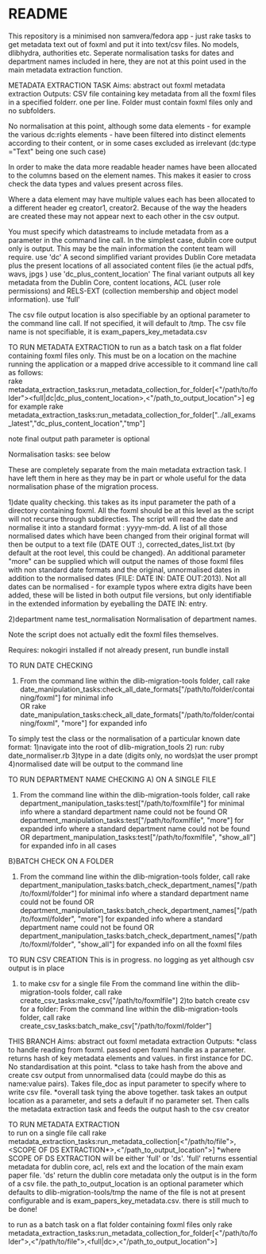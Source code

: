 # README


This repository is a minimised non samvera/fedora app - just rake tasks to get metadata text out of foxml and put it into text/csv files.  No models, dlibhydra, authorities etc. Seperate normalisation tasks for dates and department names included in here, they are not at this point used in the main metadata extraction function.

METADATA EXTRACTION TASK
Aims: abstract out foxml metadata extraction
Outputs:
CSV file containing key metadata from all the foxml files in a specified folderr. one per line. Folder must contain foxml files only and no subfolders.

No normalisation at this point, although some data elements - for example the various dc:rights
elements - have been filtered into  distinct elements according to their content, or in some cases excluded as irrelevant (dc:type ="Text" being one such case)

In order to make the data more readable header names have been allocated to the columns
based on the element names. This makes it easier to cross check the data types and values present across files.

Where a data element may have multiple values each has been allocated to a different header eg creator1, creator2. Because of the way the headers are created these may not appear next to each other in the csv output.

You must specify which datastreams to include metadata from as a parameter in the command line call.
In the simplest case, dublin core output only is output. This may be the main information the content team will require. use 'dc'
A second simplified variant provides Dublin Core metadata plus the present locations of all associated content files (ie the actual pdfs, wavs, jpgs ) use 'dc_plus_content_location'
The final variant outputs all key metadata from the Dublin Core, content locations,
ACL (user role permissions) and RELS-EXT (collection membership and object model information). use 'full'

The csv file output location is also specifiable by an optional  parameter to the command line call. If not specified, it will default to <application-root-dir>/tmp. The csv file name is not specifiable, it is exam_papers_key_metadata.csv


TO RUN METADATA EXTRACTION
to run as a batch task on a flat folder containing foxml files only. This must be
on a location on the machine running the application or a mapped drive accessible to it
command line call as follows:  
rake metadata_extraction_tasks:run_metadata_collection_for_folder[<"/path/to/folder"><full|dc|dc_plus_content_location>,<"/path_to_output_location">]
eg for example rake metadata_extraction_tasks:run_metadata_collection_for_folder["../all_exams_latest","dc_plus_content_location","tmp"]

note final output path parameter is optional






Normalisation tasks: see below

These are completely separate from the main metadata extraction task. I have left them in here as they may be in part or whole useful for the data normalisation phase of the migration process.

1)date quality checking.
this  takes as its  input parameter the path of a directory containing foxml. All the foxml should be at this level as the script will not recurse through subdirecties. The script will read the date and normalise it into a standard format : yyyy-mm-dd. A list of all those normalised dates which have been changed from their original format will then be output to a text file (DATE OUT :), corrected_dates_list.txt (by default at the root level, this could be changed). An additional parameter "more" can be supplied which will output the names of those foxml files with non standard date formats and the original, unnormalised dates in addition to the normalised dates (FILE: DATE IN: DATE OUT:2013). Not all dates can be normalised - for example typos where extra digits have been added, these will be listed in both output file versions, but only identifiable in the extended information by eyeballing the DATE IN: entry.

2)department name test_normalisation
Normalisation of department names.


Note the script  does not actually edit the foxml files themselves.

Requires:
nokogiri installed
if not already present, run bundle install

TO RUN DATE CHECKING
1) From the command line within the dlib-migration-tools folder, call rake date_manipulation_tasks:check_all_date_formats["/path/to/folder/containing/foxml"] for minimal info  
OR
rake date_manipulation_tasks:check_all_date_formats["/path/to/folder/containing/foxml", "more"] for expanded info


To simply test the class or the normalisation of a particular known date format:
1)navigate into the root of dlib-migration_tools
2) run: ruby date_normaliser.rb
3)type in a date (digits only, no words)at the user prompt
4)normalised date will be output to the command line


TO RUN DEPARTMENT NAME CHECKING
A) ON A SINGLE FILE
1) From the command line within the dlib-migration-tools folder, call rake department_manipulation_tasks:test["/path/to/foxmlfile"] for minimal info  where a standard department name could not be found
OR
department_manipulation_tasks:test["/path/to/foxmlfile", "more"] for expanded info where a standard department name could not be found
OR
department_manipulation_tasks:test["/path/to/foxmlfile", "show_all"] for expanded info in all cases

B}BATCH CHECK ON A FOLDER
1) From the command line within the dlib-migration-tools folder, call rake department_manipulation_tasks:batch_check_department_names["/path/to/foxml/folder"] for minimal info  where a standard department name could not be found
OR
department_manipulation_tasks:batch_check_department_names["/path/to/foxml/folder", "more"] for expanded info where a standard department name could not be found
OR
department_manipulation_tasks:batch_check_department_names["/path/to/foxml/folder", "show_all"] for expanded info on all the foxml files

TO RUN CSV CREATION
This is in progress. no logging as yet although csv output is in place
1) to make csv for a single file
From the command line within the dlib-migration-tools folder, call rake create_csv_tasks:make_csv["/path/to/foxmlfile"]
2)to batch create csv for a folder: From the command line within the dlib-migration-tools folder, call rake create_csv_tasks:batch_make_csv["/path/to/foxml/folder"]

THIS BRANCH
Aims: abstract out foxml metadata extraction
Outputs:
  *class to handle reading from foxml. passed open foxml handle as a parameter. returns hash of key metadata elements and values. in first instance for DC. No standardisation at this point.
  *class to take hash from the above and create csv output from unnormalised data (could maybe do this as name:value pairs). Takes file_doc as input parameter to specify where to write csv file.
  *overall task tying the above together.  task takes an output location as a parameter, and sets a default if no parameter set. Then calls the metadata extraction task and feeds the output hash to the csv creator

  TO RUN METADATA EXTRACTION    
  to run on a single file
  call rake metadata_extraction_tasks:run_metadata_collection[<"/path/to/file">,<SCOPE OF DS EXTRACTION*>,<"/path_to_output_location">]
  *where SCOPE OF DS EXTRACTION will be either 'full' or 'ds'.
  'full' returns essential metadata for dublin core, acl, rels ext and the location of the main exam paper file. 'ds' return the dublin core metadata only
  the output is in the form of a csv file. the path_to_output_location is an optional parameter which defaults to dlib-migration-tools/tmp  the name of the file is not at present configurable and is exam_papers_key_metadata.csv.
  there is still much to be done!

  to run as a batch task on a flat folder containing foxml files only
  rake metadata_extraction_tasks:run_metadata_collection_for_folder[<"/path/to/folder">,<"/path/to/file">,<full|dc>,<"/path_to_output_location">]
